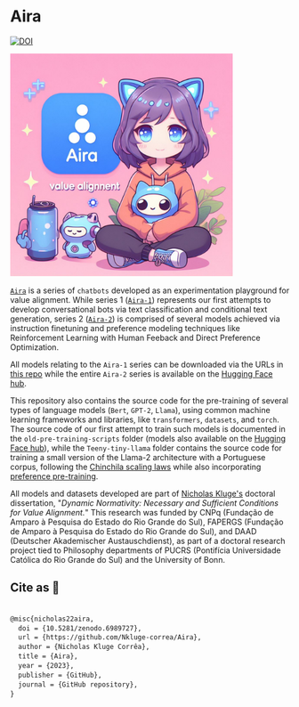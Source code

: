 # Aira

[![DOI](https://zenodo.org/badge/499891032.svg)](https://zenodo.org/badge/latestdoi/499891032)

<img src="./logo/aira-logo.jfif" alt="An image of a girl sitting close to a can bottle and a little blue robot toy. The name 'Aira' is written on the side of the girl." height="400">

[`Aira`](https://nkluge-correa.github.io/Aira/) is a series of `chatbots` developed as an experimentation playground for value alignment. While series 1 ([`Aira-1`](https://github.com/Nkluge-correa/Aira/tree/master/Aira-1)) represents our first attempts to develop conversational bots via text classification and conditional text generation, series 2 ([`Aira-2`](https://github.com/Nkluge-correa/Aira/tree/master/Aira-2)) is comprised of several models achieved via instruction finetuning and preference modeling techniques like Reinforcement Learning with Human Feeback and Direct Preference Optimization.

All models relating to the `Aira-1` series can be downloaded via the URLs in [this repo](https://github.com/Nkluge-correa/Aira/tree/master/Aira-1/aira) while the entire `Aira-2` series is available on the [Hugging Face hub](https://huggingface.co/nicholasKluge).

This repository also contains the source code for the pre-training of several types of language models (`Bert`, `GPT-2`, `Llama`), using common machine learning frameworks and libraries, like `transformers`, `datasets`, and `torch`. The source code of our first attempt to train such models is documented in the `old-pre-training-scripts` folder (models also available on the [Hugging Face hub](https://huggingface.co/AiresPucrs/bert-base-wikitext)), while the `Teeny-tiny-llama` folder contains the source code for training a small version of the Llama-2 architecture with a Portuguese corpus, following the [Chinchila scaling laws](https://arxiv.org/abs/2203.15556) while also incorporating [preference pre-training](https://arxiv.org/abs/2112.00861).

All models and datasets developed are part of [Nicholas Kluge's](https://nkluge-correa.github.io/) doctoral dissertation, "_Dynamic Normativity: Necessary and Sufficient Conditions for Value Alignment._" This research was funded by CNPq (Fundação de Amparo à Pesquisa do Estado do Rio Grande do Sul), FAPERGS (Fundação de Amparo à Pesquisa do Estado do Rio Grande do Sul), and DAAD (Deutscher Akademischer Austauschdienst), as part of a doctoral research project tied to Philosophy departments of PUCRS (Pontifícia Universidade Católica do Rio Grande do Sul) and the University of Bonn.

## Cite as 🤗

```latex

@misc{nicholas22aira,
  doi = {10.5281/zenodo.6989727},
  url = {https://github.com/Nkluge-correa/Aira},
  author = {Nicholas Kluge Corrêa},
  title = {Aira},
  year = {2023},
  publisher = {GitHub},
  journal = {GitHub repository},
}

```
